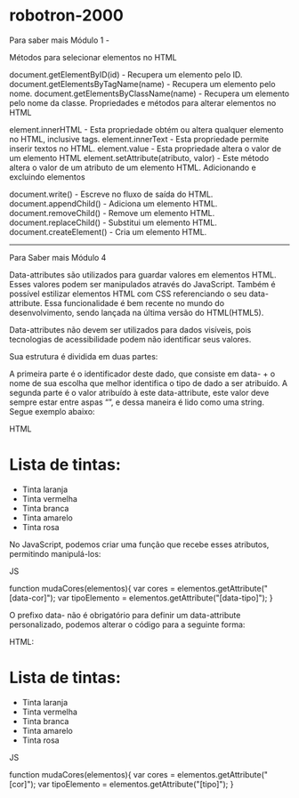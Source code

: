 # robotron-2000

Para saber mais Módulo 1 -

Métodos para selecionar elementos no HTML

document.getElementByID(id) - Recupera um elemento pelo ID.
document.getElementsByTagName(name) - Recupera um elemento pelo nome.
document.getElementsByClassName(name) - Recupera um elemento pelo nome da classe.
Propriedades e métodos para alterar elementos no HTML

element.innerHTML - Esta propriedade obtém ou altera qualquer elemento no HTML, inclusive tags.
element.innerText - Esta propriedade permite inserir textos no HTML.
element.value - Esta propriedade altera o valor de um elemento HTML
element.setAttribute(atributo, valor) - Este método altera o valor de um atributo de um elemento HTML.
Adicionando e excluindo elementos

document.write() - Escreve no fluxo de saída do HTML.
document.appendChild() - Adiciona um elemento HTML.
document.removeChild() - Remove um elemento HTML.
document.replaceChild() - Substitui um elemento HTML.
document.createElement() - Cria um elemento HTML.

---

Para Saber mais Módulo 4

Data-attributes são utilizados para guardar valores em elementos HTML. Esses valores podem ser manipulados através do JavaScript. Também é possível estilizar elementos HTML com CSS referenciando o seu data-attribute. Essa funcionalidade é bem recente no mundo do desenvolvimento, sendo lançada na última versão do HTML(HTML5).

Data-attributes não devem ser utilizados para dados visíveis, pois tecnologias de acessibilidade podem não identificar seus valores.

Sua estrutura é dividida em duas partes:

A primeira parte é o identificador deste dado, que consiste em data- + o nome de sua escolha que melhor identifica o tipo de dado a ser atribuído.
A segunda parte é o valor atribuído à este data-attribute, este valor deve sempre estar entre aspas “”, e dessa maneira é lido como uma string.
Segue exemplo abaixo:

HTML

  <h1>Lista de tintas:</h1>
  <ul id="lista">
    <li data-cor="laranja" data-tipo="tinta-exterior" onclick="mudaCores(this)" class="item">Tinta laranja</li>
    <li data-cor="vermelho" data-tipo="tinta-interior"  onclick="mudaCores(this)" class="item">Tinta vermelha</li>
    <li data-cor="branco" data-tipo="tinta-interior"  onclick="mudaCores(this)" class="item">Tinta branca</li>
    <li data-cor="amarelo" data-tipo="tinta-exterior"  onclick="mudaCores(this)" class="item">Tinta amarelo</li>
    <li data-cor="rosa" data-tipo="tinta-exterior"  onclick="mudaCores(this)" class="item">Tinta rosa</li>
  </ul>

No JavaScript, podemos criar uma função que recebe esses atributos, permitindo manipulá-los:

JS

function mudaCores(elementos){
var cores = elementos.getAttribute("[data-cor]");
var tipoElemento = elementos.getAttribute("[data-tipo]");
}

O prefixo data- não é obrigatório para definir um data-attribute personalizado, podemos alterar o código para a seguinte forma:

HTML:

  <h1>Lista de tintas:</h1>
  <ul id="lista">
    <li cor="laranja" tipo="tinta-exterior" onclick="mudaCores(this)" class="item">Tinta laranja</li>
    <li cor="vermelho" tipo="tinta-interior"  onclick="mudaCores(this)" class="item">Tinta vermelha</li>
    <li cor="branco" tipo="tinta-interior"  onclick="mudaCores(this)" class="item">Tinta branca</li>
    <li cor="amarelo" tipo="tinta-exterior"  onclick="mudaCores(this)" class="item">Tinta amarelo</li>
    <li cor="rosa" tipo="tinta-exterior"  onclick="mudaCores(this)" class="item">Tinta rosa</li>
  </ul>

JS

function mudaCores(elementos){
var cores = elementos.getAttribute("[cor]");
var tipoElemento = elementos.getAttribute("[tipo]");
}
